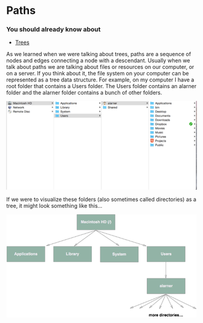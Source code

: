 # Paths

### You should already know about
* [Trees](../trees/README.md)

As we learned when we were talking about trees, paths are a sequence of nodes and edges connecting a node with a descendant. Usually when we talk about paths we are talking about files or resources on our computer, or on a server. If you think about it, the file system on your computer can be represented as a tree data structure. For example, on my computer I have a root folder that contains a Users folder. The Users folder contains an alarner folder and the alarner folder contains a bunch of other folders.

![Folder Tree](folder-tree.png)

If we were to visualize these folders (also sometimes called directories) as a tree, it might look something like this...

![Directory Tree](directory-tree.png)